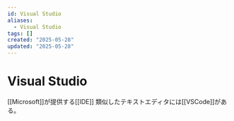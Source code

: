 ```yaml
---
id: Visual Studio
aliases:
  - Visual Studio
tags: []
created: "2025-05-28"
updated: "2025-05-28"
---
```


# Visual Studio

[[Microsoft]]が提供する[[IDE]]
類似したテキストエディタには[[VSCode]]がある。
